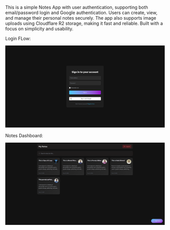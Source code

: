 This is a simple Notes App with user authentication, supporting both email/password login and Google authentication. Users can create, view, and manage their personal notes securely. The app also supports image uploads using Cloudflare R2 storage, making it fast and reliable. Built with a focus on simplicity and usability.


Login FLow:

![Project Screenshot](./client/src/assets/Google.png)

Notes Dashboard:

![Project Screenshot](./client/src/assets/Notes.png)
